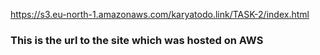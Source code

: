 https://s3.eu-north-1.amazonaws.com/karyatodo.link/TASK-2/index.html

### This is the url to the site which was hosted on AWS

